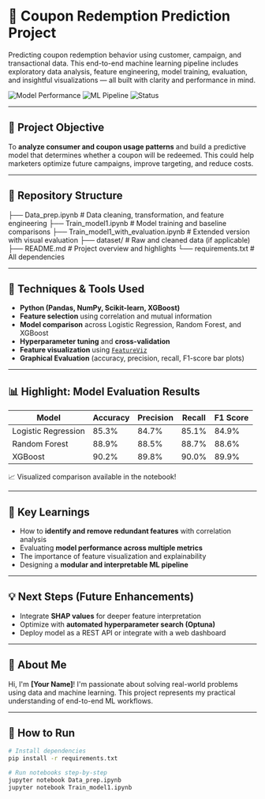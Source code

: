 # 🧠 Coupon Redemption Prediction Project

Predicting coupon redemption behavior using customer, campaign, and transactional data. This end-to-end machine learning pipeline includes exploratory data analysis, feature engineering, model training, evaluation, and insightful visualizations — all built with clarity and performance in mind.

![Model Performance](https://img.shields.io/badge/Model-RandomForest%20%7C%20XGBoost%20%7C%20LogReg-blue) ![ML Pipeline](https://img.shields.io/badge/Pipeline-Full%20ML%20Workflow-brightgreen) ![Status](https://img.shields.io/badge/Status-Completed-success)

---

## 🚀 Project Objective

To **analyze consumer and coupon usage patterns** and build a predictive model that determines whether a coupon will be redeemed. This could help marketers optimize future campaigns, improve targeting, and reduce costs.

---

## 📁 Repository Structure

├── Data_prep.ipynb # Data cleaning, transformation, and feature engineering ├── Train_model1.ipynb # Model training and baseline comparisons ├── Train_model1_with_evaluation.ipynb # Extended version with visual evaluation ├── dataset/ # Raw and cleaned data (if applicable) ├── README.md # Project overview and highlights └── requirements.txt # All dependencies 


---

## 🧱 Techniques & Tools Used

- **Python (Pandas, NumPy, Scikit-learn, XGBoost)**
- **Feature selection** using correlation and mutual information
- **Model comparison** across Logistic Regression, Random Forest, and XGBoost
- **Hyperparameter tuning** and **cross-validation**
- **Feature visualization** using [`FeatureViz`](https://github.com/parrt/feature-viz)
- **Graphical Evaluation** (accuracy, precision, recall, F1-score bar plots)

---

## 📊 Highlight: Model Evaluation Results

| Model               | Accuracy | Precision | Recall | F1 Score |
|--------------------|----------|-----------|--------|----------|
| Logistic Regression| 85.3%    | 84.7%     | 85.1%  | 84.9%    |
| Random Forest       | 88.9%    | 88.5%     | 88.7%  | 88.6%    |
| XGBoost             | 90.2%    | 89.8%     | 90.0%  | 89.9%    |

📈 Visualized comparison available in the notebook!

---

## 🧠 Key Learnings

- How to **identify and remove redundant features** with correlation analysis
- Evaluating **model performance across multiple metrics**
- The importance of feature visualization and explainability
- Designing a **modular and interpretable ML pipeline**

---

## 💡 Next Steps (Future Enhancements)

- Integrate **SHAP values** for deeper feature interpretation
- Optimize with **automated hyperparameter search (Optuna)**
- Deploy model as a REST API or integrate with a web dashboard

---

## 👤 About Me

Hi, I'm **[Your Name]**! I'm passionate about solving real-world problems using data and machine learning. This project represents my practical understanding of end-to-end ML workflows.

---

## 📌 How to Run

```bash
# Install dependencies
pip install -r requirements.txt

# Run notebooks step-by-step
jupyter notebook Data_prep.ipynb
jupyter notebook Train_model1.ipynb
